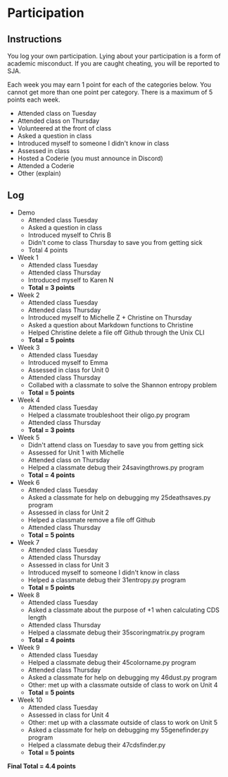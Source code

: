 Participation
=============

## Instructions ##

You log your own participation. Lying about your participation is a form of
academic misconduct. If you are caught cheating, you will be reported to SJA.

Each week you may earn 1 point for each of the categories below. You cannot get
more than one point per category. There is a maximum of 5 points each week.

+ Attended class on Tuesday
+ Attended class on Thursday
+ Volunteered at the front of class
+ Asked a question in class
+ Introduced myself to someone I didn't know in class
+ Assessed in class
+ Hosted a Coderie (you must announce in Discord)
+ Attended a Coderie
+ Other (explain)

## Log ##

- Demo
	+ Attended class Tuesday
	+ Asked a question in class
	+ Introduced myself to Chris B
	+ Didn't come to class Thursday to save you from getting sick
	+ Total 4 points
- Week 1
	+ Attended class Tuesday
	+ Attended class Thursday 
	+ Introduced myself to Karen N
	+ **Total = 3 points**
- Week 2
	+ Attended class Tuesday
	+ Attended class Thursday 
	+ Introduced myself to Michelle Z + Christine on Thursday
	+ Asked a question about Markdown functions to Christine
	+ Helped Christine delete a file off Github through the Unix CLI
	+ **Total = 5 points**
- Week 3
	+ Attended class Tuesday
	+ Introduced myself to Emma
	+ Assessed in class for Unit 0
	+ Attended class Thursday 
	+ Collabed with a classmate to solve the Shannon entropy problem
	+ **Total = 5 points** 
- Week 4
	+ Attended class Tuesday 
	+ Helped a classmate troubleshoot their oligo.py program
	+ Attended class Thursday
	+ **Total = 3 points**
- Week 5
	+ Didn't attend class on Tuesday to save you from getting sick
	+ Assessed for Unit 1 with Michelle 
	+ Attended class on Thursday 
	+ Helped a classmate debug their 24savingthrows.py program
	+ **Total = 4 points**
- Week 6
	+ Attended class Tuesday
	+ Asked a classmate for help on debugging my 25deathsaves.py program
	+ Assessed in class for Unit 2 
	+ Helped a classmate remove a file off Github
	+ Attended class Thursday
	+ **Total = 5 points**
- Week 7
	+ Attended class Tuesday 
	+ Attended class Thursday 
	+ Assessed in class for Unit 3
	+ Introduced myself to someone I didn't know in class
	+ Helped a classmate debug their 31entropy.py program 
	+ **Total = 5 points**
- Week 8
	+ Attended class Tuesday 
	+ Asked a classmate about the purpose of +1 when calculating CDS length
	+ Attended class Thursday 
	+ Helped a classmate debug their 35scoringmatrix.py program
	+ **Total = 4 points**
- Week 9
	+ Attended class Tuesday 
	+ Helped a classmate debug their 45colorname.py program
	+ Attended class Thursday 
	+ Asked a classmate for help on debugging my 46dust.py program
	+ Other: met up with a classmate outside of class to work on Unit 4
	+ **Total = 5 points**
- Week 10
	+ Attended class Tuesday
	+ Assessed in class for Unit 4
	+ Other: met up with a classmate outside of class to work on Unit 5
	+ Asked a classmate for help on debugging my 55genefinder.py program
	+ Helped a classmate debug their 47cdsfinder.py
	+ **Total = 5 points**

**Final Total = 4.4 points**